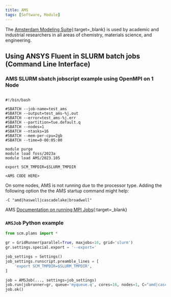```yaml
---
title: AMS
tags: [Software, Module]
---
```

The [Amsterdam Modeling Suite](https://www.scm.com){:target=_blank} is used by academic and
industrial researchers in all areas of chemistry, materials science, and engineering.

## Using ANSYS Fluent in SLURM batch jobs<br>(Command Line Interface)

### AMS SLURM sbatch jobscript example using OpenMPI on 1 Node

```slurm

#!/bin/bash

#SBATCH --job-name=test_ams
#SBATCH --output=test_ams-%j.out 
#SBATCH --error=test_ams-%j.err
#SBATCH --partition=tue.default.q
#SBATCH --nodes=1
#SBATCH --ntasks=16
#SBATCH --mem-per-cpu=2gb
#SBATCH --time=0-00:05:00

module purge
module load foss/2023a
module load AMS/2023.105

export SCM_TMPDIR=$SLURM_TMPDIR

<AMS CODE HERE>
```

On some nodes, AMS is not running due to the processor type. Adding the following option the the AMS startup command might help:

```shell
-C "amd|haswell|cascadelake|broadwell"
```

AMS [Documentation on running MPI Jobs](https://www.scm.com/doc/Installation/Additional_Information_and_Known_Issues.html#running-mpi-jobs){:target=_blank}

### `AMSJob` Python example

```python
from scm.plams import *

gr = GridRunner(parallel=True, maxjobs=16, grid='slurm')
gr.settings.special.export = '--export='

job_settings = Settings()
job_settings.runscript.preamble_lines = [
    'export SCM_TMPDIR=$SLURM_TMPDIR',
]

job = AMSJob(..., settings=job_settings)
job.run(jobrunner=gr, queue='myqueue.q', cores=16, nodes=1, C="amd|cascadelake|broadwell")
job.ok()
```
